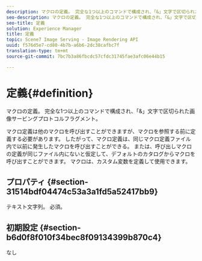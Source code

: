 ```yaml
---
description: マクロの定義。 完全な1つ以上のコマンドで構成され、「&」文字で区切られた画像サービングプロトコルフラグメント。
seo-description: マクロの定義。 完全な1つ以上のコマンドで構成され、「&」文字で区切られた画像サービングプロトコルフラグメント。
seo-title: 定義
solution: Experience Manager
title: 定義
topic: Scene7 Image Serving - Image Rendering API
uuid: f576d5e7-cd80-4b7b-a6b6-2dc38cafbc7f
translation-type: tm+mt
source-git-commit: 7bc7b3a86fbcdc57cfdc31745fae3afc06e44b15

---
```



# 定義{#definition}

マクロの定義。 完全な1つ以上のコマンドで構成され、「&amp;」文字で区切られた画像サービングプロトコルフラグメント。

マクロ定義は他のマクロを呼び出すことができますが、マクロを参照する前に定義する必要があります。 したがって、マクロ定義は、同じマクロ定義ファイル内で以前に発生したマクロを呼び出すことができる。 または、呼び出しマクロの定義が同じファイル内にないと仮定して、デフォルトのカタログからマクロを呼び出すことができます。 マクロは、カスタム変数を定義して使用できます。

## プロパティ {#section-31514bdf04474c53a3a1fd5a52417bb9}

テキスト文字列。 必須。

## 初期設定 {#section-b6d0f8f010f34bec8f09134399b870c4}

なし
